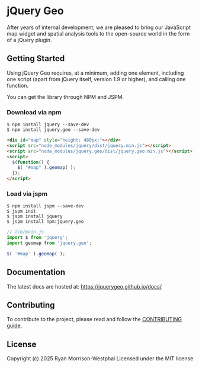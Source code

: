 # jQuery Geo

After years of internal development, we are pleased to bring our JavaScript map widget and spatial analysis tools to the open-source world in the form of a jQuery plugin.

## Getting Started
Using jQuery Geo requires, at a minimum, adding one element, including one script (apart from jQuery itself, version 1.9 or higher), and calling one function.

You can get the library through NPM and JSPM.

### Download via npm

    $ npm install jquery --save-dev
    $ npm install jquery.geo --save-dev

```html
<div id="map" style="height: 480px;"></div>
<script src="node_modules/jquery/dist/jquery.min.js"></script>
<script src="node_modules/jquery.geo/dist/jquery.geo.min.js"></script>
<script>
  $(function() {
    $( "#map" ).geomap( );
  });
</script>
```

### Load via jspm

    $ npm install jspm --save-dev
    $ jspm init
    $ jspm install jquery
    $ jspm install npm:jquery.geo

```js
// lib/main.js
import $ from 'jquery';
import geomap from 'jquery.geo';

$( '#map' ).geomap( );
```

## Documentation

The latest docs are hosted at: https://jquerygeo.github.io/docs/

## Contributing

To contribute to the project, please read and follow the [CONTRIBUTING guide](CONTRIBUTING.md).

## License
Copyright (c) 2025 Ryan Morrison-Westphal
Licensed under the MIT license
